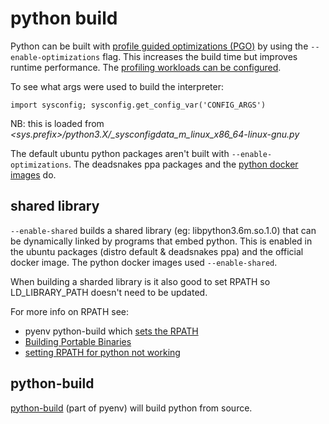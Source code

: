 # python build

Python can be built with [profile guided optimizations (PGO)](https://github.com/deadsnakes/python3.7#profile-guided-optimization) by using the `--enable-optimizations` flag. This increases the build time but improves runtime performance. The [profiling workloads can be configured](https://github.com/docker-library/python/issues/160#issuecomment-509426916).

To see what args were used to build the interpreter:

```
import sysconfig; sysconfig.get_config_var('CONFIG_ARGS')
```

NB: this is loaded from _<sys.prefix>/python3.X/\_sysconfigdata_m_linux_x86_64-linux-gnu.py_

The default ubuntu python packages aren't built with `--enable-optimizations`. The deadsnakes ppa packages and the [python docker images](https://github.com/docker-library/python) do.

## shared library

`--enable-shared` builds a shared library (eg: libpython3.6m.so.1.0) that can be dynamically linked by programs that embed python. This is enabled in the ubuntu packages (distro default & deadsnakes ppa) and the official docker image. The python docker images used `--enable-shared`.

When building a sharded library is it also good to set RPATH so LD_LIBRARY_PATH doesn't need to be updated.

For more info on RPATH see:

- pyenv python-build which [sets the RPATH](https://github.com/pyenv/pyenv/issues/65#issuecomment-30998608)
- [Building Portable Binaries](https://developer.squareup.com/blog/building-portable-binaries/)
- [setting RPATH for python not working](https://stackoverflow.com/questions/43616505/setting-rpath-for-python-not-working)

## python-build

[python-build](https://github.com/pyenv/pyenv/tree/master/plugins/python-build) (part of pyenv) will build python from source.
